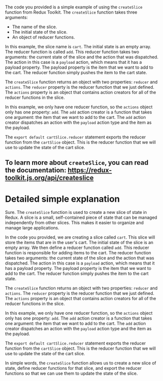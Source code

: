 The code you provided is a simple example of using the `createSlice` function from Redux Toolkit. The `createSlice` function takes three arguments:

* The name of the slice.
* The initial state of the slice.
* An object of reducer functions.

In this example, the slice name is `cart`. The initial state is an empty array. The reducer function is called `add`. This reducer function takes two arguments: the current state of the slice and the action that was dispatched. The action in this case is a `payload` action, which means that it has a payload property. The payload property is the item that we want to add to the cart. The reducer function simply pushes the item to the cart state.

The `createSlice` function returns an object with two properties: `reducer` and `actions`. The `reducer` property is the reducer function that we just defined. The `actions` property is an object that contains action creators for all of the reducer functions in the slice.

In this example, we only have one reducer function, so the `actions` object only has one property: `add`. The `add` action creator is a function that takes one argument: the item that we want to add to the cart. The `add` action creator dispatches an action with the `payload` action type and the item as the payload.

The `export default cartSlice.reducer` statement exports the reducer function from the `cartSlice` object. This is the reducer function that we will use to update the state of the cart slice.

To learn more about `createSlice`, you can read the documentation: <https://redux-toolkit.js.org/api/createslice>
------------------------------------------------------------------------------------------------------------------------------------------------------------------------------------------------------------------------------------------------------------------------------
# Detailed simple explanation 

Sure. The `createSlice` function is used to create a new slice of state in Redux. A slice is a small, self-contained piece of state that can be managed independently from other slices. This makes it easier to organize and manage large applications.

In the code you provided, we are creating a slice called `cart`. This slice will store the items that are in the user's cart. The initial state of the slice is an empty array. We then define a reducer function called `add`. This reducer function is responsible for adding items to the cart. The reducer function takes two arguments: the current state of the slice and the action that was dispatched. The action in this case is a `payload` action, which means that it has a payload property. The payload property is the item that we want to add to the cart. The reducer function simply pushes the item to the cart state.

The `createSlice` function returns an object with two properties: `reducer` and `actions`. The `reducer` property is the reducer function that we just defined. The `actions` property is an object that contains action creators for all of the reducer functions in the slice.

In this example, we only have one reducer function, so the `actions` object only has one property: `add`. The `add` action creator is a function that takes one argument: the item that we want to add to the cart. The `add` action creator dispatches an action with the `payload` action type and the item as the payload.

The `export default cartSlice.reducer` statement exports the reducer function from the `cartSlice` object. This is the reducer function that we will use to update the state of the cart slice.

In simple words, the `createSlice` function allows us to create a new slice of state, define reducer functions for that slice, and export the reducer functions so that we can use them to update the state of the slice.
